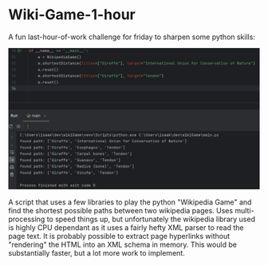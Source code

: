 # Wiki-Game-1-hour
A fun last-hour-of-work challenge for friday to sharpen some python skills:

![program inputs and outputs](screenshot.png)

A script that uses a few libraries to play the python "Wikipedia Game" and find the shortest possible paths between two wikipedia pages.  Uses multi-processing to speed things up, but unfortunately the wikipedia library used is highly CPU dependant as it uses a fairly hefty XML parser to read the page text.  It is probably possible to extract page hyperlinks without "rendering" the HTML into an XML schema in memory.  This would be substantially faster, but a lot more work to implement.